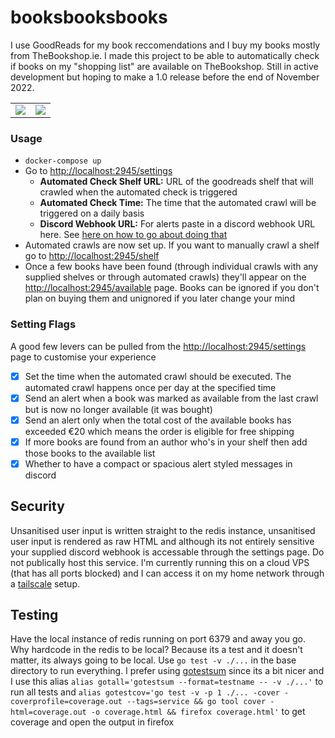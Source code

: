 # booksbooksbooks

I use GoodReads for my book reccomendations and I buy my books mostly from TheBookshop.ie. I made this project to be able to automatically check if books on my "shopping list" are available on TheBookshop. Still in active development but hoping to make a 1.0 release before the end of November 2022.

|      |  |
| ----------- | ----------- |
| ![](https://i.imgur.com/TEFxUnN.png)     | ![](https://i.imgur.com/vzhiiJ1.png)   |


### Usage

* `docker-compose up`
* Go to [http://localhost:2945/settings](http://localhost:2945/settings)
    * **Automated Check Shelf URL:** URL of the goodreads shelf that will crawled when the automated check is triggered
    * **Automated Check Time:** The time that the automated crawl will be triggered on a daily basis
    * **Discord Webhook URL:** For alerts paste in a discord webhook URL here. See [here on how to go about doing that](https://support.discord.com/hc/en-us/articles/228383668-Intro-to-Webhooks)
* Automated crawls are now set up. If you want to manually crawl a shelf go to [http://localhost:2945/shelf](http://localhost:2945/shelf)
* Once a few books have been found (through individual crawls with any supplied shelves or through automated crawls) they'll appear on the [http://localhost:2945/available](http://localhost:2945/available) page. Books can be ignored if you don't plan on buying them and unignored if you later change your mind

### Setting Flags

A good few levers can be pulled from the [http://localhost:2945/settings](http://localhost:2945/settings) page to customise your experience

- [x] Set the time when the automated crawl should be executed. The automated crawl happens once per day at the specified time
- [x] Send an alert when a book was marked as available from the last crawl but is now no longer available (it was bought)
- [x] Send an alert only when the total cost of the available books has exceeded €20 which means the order is eligible for free shipping
- [x] If more books are found from an author who's in your shelf then add those books to the available list
- [x] Whether to have a compact or spacious alert styled messages in discord

## Security

Unsanitised user input is written straight to the redis instance, unsanitised user input is rendered as raw HTML and although its not entirely sensitive your supplied discord webhook is accessable through the settings page. Do not publically host this service. I'm currently running this on a cloud VPS (that has all ports blocked) and I can access it on my home network through a [tailscale](https://tailscale.com/) setup.

## Testing

Have the local instance of redis running on port 6379 and away you go. Why hardcode in the redis to be local? Because its a test and it doesn't matter, its always going to be local. Use `go test -v ./...` in the base directory to run everything. I prefer using [gotestsum](https://github.com/gotestyourself/gotestsum) since its a bit nicer and I use this alias `alias gotall='gotestsum --format=testname -- -v ./...'` to run all tests and `alias gotestcov='go test -v -p 1 ./... -cover -coverprofile=coverage.out --tags=service && go tool cover -html=coverage.out -o coverage.html && firefox coverage.html'` to get coverage and open the output in firefox